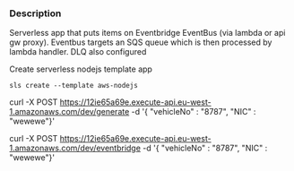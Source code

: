 
### Description
Serverless app that puts items on Eventbridge EventBus (via lambda or api gw proxy). Eventbus targets an SQS queue which is then processed by lambda handler. DLQ also configured




Create serverless nodejs template app
    
    sls create --template aws-nodejs


curl -X POST https://12ie65a69e.execute-api.eu-west-1.amazonaws.com/dev/generate -d '{ "vehicleNo" : "8787", "NIC" : "wewewe"}'

curl -X POST https://12ie65a69e.execute-api.eu-west-1.amazonaws.com/dev/eventbridge -d '{ "vehicleNo" : "8787", "NIC" : "wewewe"}'
